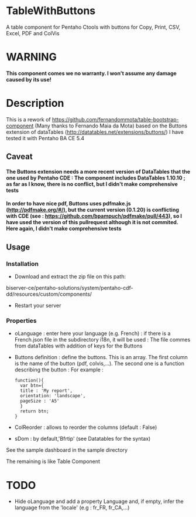 # TableWithButtons
A table component for Pentaho Ctools with buttons for Copy, Print, CSV, Excel, PDF and ColVis
# WARNING
**This component comes we no warranty. I won't assume any damage caused by its use!**

# Description
This is a rework of https://github.com/fernandommota/table-bootstrap-component (Many thanks to Fernando Maia da Mota) based on the Buttons extension of dataTables (http://datatables.net/extensions/buttons/)
I have tested it with Pentaho BA CE 5.4
## Caveat
#### The Buttons extension needs a more recent version of DataTables that the one used by Pentaho CDE : The component includes DataTables 1.10.10 ; as far as I know, there is no conflict, but I didn't make comprehensive tests
#### In order to have nice pdf, Buttons uses pdfmake.js (http://pdfmake.org/#/), but the current version (0.1.20) is conflicting with CDE (see : https://github.com/bpampuch/pdfmake/pull/443), so I have used the version of this pullrequest although it is not commited. Here again, I didn't make comprehensive tests
## Usage
### Installation
* Download and extract the zip file on this path:

biserver-ce/pentaho-solutions/system/pentaho-cdf-dd/resources/custom/components/

* Restart your server

### Properties

* oLanguage : enter here your language (e.g. French) : if there is a French.json file in the subdirectory i18n, it will be used : The file commes from dataTables with addition of keys for the Buttons

* Buttons definition : define the buttons. This is an array. The first column is the name of the button (pdf, colvis,...). The second one is a function describing the button :
For example :

      function(){
        var btn={
        title : 'My report',
        orientation: 'landscape',
        pageSize : 'A5'
        }
        return btn;
      }

* ColReorder : allows to reorder the columns (default : False)

* sDom : by default,'Bfrtip' (see Datatables for the syntax)

See the sample dashboard in the sample directory

The remaining is like Table Component

# TODO

* Hide oLanguage and add a property Language and, if empty, infer the language from the 'locale' (e.g : fr_FR, fr_CA,...)
